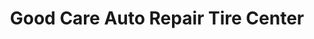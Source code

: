 ---
title: "Good Care Auto Repair Tire Center"
url: /southgate/good-care-auto-repair-tire-center/
shop: tyres
---